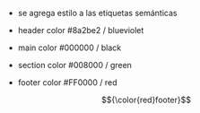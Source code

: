 * se agrega estilo a las etiquetas semánticas

* header color #8a2be2 / blueviolet
* main color #000000 / black
* section color #008000 / green
* footer color #FF0000 / red

$${\color{red}footer}$$
